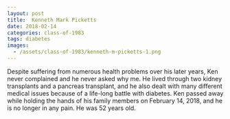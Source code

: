 ```yaml
---
layout: post
title:  Kenneth Mark Picketts
date: 2018-02-14
categories: class-of-1983
tags: diabetes
images:
  - /assets/class-of-1983/kenneth-m-picketts-1.png
---
```

Despite suffering from numerous health problems over his later years, Ken never complained and he never asked why me. He lived through two kidney transplants and a pancreas transplant, and he also dealt with many different medical issues because of a life-long battle with diabetes. Ken passed away while holding the hands of his family members on February 14, 2018, and he is no longer in any pain. He was 52 years old.

